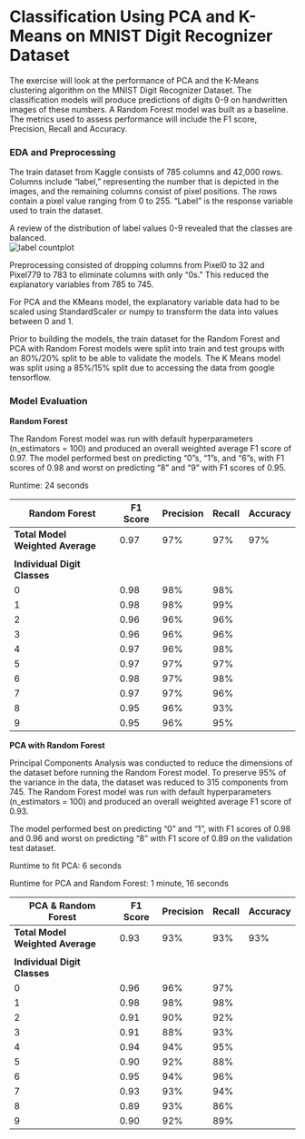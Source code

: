 # Classification Using PCA and K-Means on MNIST Digit Recognizer Dataset  

The exercise will look at the performance of PCA and the K-Means clustering algorithm on the MNIST Digit Recognizer Dataset. The classification models will produce predictions of digits 0-9 on handwritten images of these numbers. A Random Forest model was built as a baseline. The metrics used to assess performance will include the F1 score, Precision, Recall and Accuracy.  

### EDA and Preprocessing  
The train dataset from Kaggle consists of 785 columns and 42,000 rows. Columns include “label,” representing the number that is depicted in the images, and the remaining columns consist of pixel positions. The rows contain a pixel value ranging from 0 to 255. “Label” is the response variable used to train the dataset.

A review of the distribution of label values 0-9 revealed that the classes are balanced.  
![label countplot](https://user-images.githubusercontent.com/49419673/153771969-ae3904ad-4f6e-497a-9ae3-90136bfd8825.png)

Preprocessing consisted of dropping columns from Pixel0 to 32 and Pixel779 to 783 to eliminate columns with only “0s.” This reduced the explanatory variables from 785 to 745.   

For PCA and the KMeans model, the explanatory variable data had to be scaled using StandardScaler or numpy to transform the data into values between 0 and 1.  

Prior to building the models, the train dataset for the Random Forest and PCA with Random Forest models were split into train and test groups with an 80%/20% split to be able to validate the models. The K Means model was split using a 85%/15% split due to accessing the data from google tensorflow.  

### Model Evaluation  
**Random Forest**  

The Random Forest model was run with default hyperparameters (n_estimators = 100) and produced an overall weighted average F1 score of 0.97. The model performed best on predicting “0”s, “1”s, and “6”s, with F1 scores of 0.98 and worst on predicting “8” and “9” with F1 scores of 0.95.   

Runtime: 24 seconds

| Random Forest                     | F1 Score | Precision | Recall | Accuracy |
| --------------------------------- | -------- | --------- | ------ |--------- |
| **Total Model Weighted Average**  | 0.97     | 97%       | 97%    | 97%      |
|                                   |          |           |        |          |
| **Individual Digit Classes**      |          |           |        |          |
| 0                                 | 0.98     | 98%       | 98%    |          |
| 1                                 | 0.98     | 98%       | 99%    |          |       
| 2                                 | 0.96     | 96%       | 96%    |          |
| 3                                 | 0.96     | 96%       | 96%    |          |
| 4                                 | 0.97     | 96%       | 98%    |          |       
| 5                                 | 0.97     | 97%       | 97%    |          |
| 6                                 | 0.98     | 97%       | 98%    |          |
| 7                                 | 0.97     | 97%       | 96%    |          |       
| 8                                 | 0.95     | 96%       | 93%    |          |
| 9                                 | 0.95     | 96%       | 95%    |          |

**PCA with Random Forest**

Principal Components Analysis was conducted to reduce the dimensions of the dataset before running the Random Forest model. To preserve 95% of the variance in the data, the dataset was reduced to 315 components from 745.  The Random Forest model was run with default hyperparameters (n_estimators = 100) and produced an overall weighted average F1 score of 0.93.  

The model performed best on predicting “0” and “1”, with F1 scores of 0.98 and 0.96 and worst on predicting “8” with F1 score of 0.89 on the validation test dataset.  

Runtime to fit PCA: 6 seconds  

Runtime for PCA and Random Forest: 1 minute, 16 seconds  

| PCA & Random Forest               | F1 Score | Precision | Recall | Accuracy |
| --------------------------------- | -------- | --------- | ------ |--------- |
| **Total Model Weighted Average**  | 0.93     | 93%       | 93%    | 93%      |
|                                   |          |           |        |          |
| **Individual Digit Classes**      |          |           |        |          |
| 0                                 | 0.96     | 96%       | 97%    |          |
| 1                                 | 0.98     | 98%       | 98%    |          |       
| 2                                 | 0.91     | 90%       | 92%    |          |
| 3                                 | 0.91     | 88%       | 93%    |          |
| 4                                 | 0.94     | 94%       | 95%    |          |       
| 5                                 | 0.90     | 92%       | 88%    |          |
| 6                                 | 0.95     | 94%       | 96%    |          |
| 7                                 | 0.93     | 93%       | 94%    |          |       
| 8                                 | 0.89     | 93%       | 86%    |          |
| 9                                 | 0.90     | 92%       | 89%    |          |



